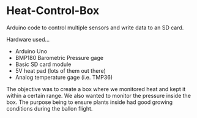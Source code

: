 # Heat-Control-Box
Arduino code to control multiple sensors and write data to an SD card.

Hardware used...
  - Arduino Uno
  - BMP180 Barometric Pressure gage
  - Basic SD card module
  - 5V heat pad (lots of them out there)
  - Analog temperature gage (i.e. TMP36)

The objective was to create a box where we monitored heat and kept it within a certain range.
We also wanted to monitor the pressure inside the box. 
The purpose being to ensure plants inside had good growing conditions during the ballon flight.
